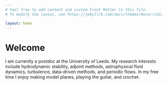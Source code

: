 ```yaml
---
# Feel free to add content and custom Front Matter to this file.
# To modify the layout, see https://jekyllrb.com/docs/themes/#overriding-theme-defaults

layout: home
---
```


# Welcome
I am currently a postdoc at the University of Leeds. My research interests include hydrodynamic stability, adjoint methods, astrophysical fluid dynamics, turbulence, data-driven methods, and periodic flows. In my free time I enjoy making model planes, playing the guitar, and crochet.
